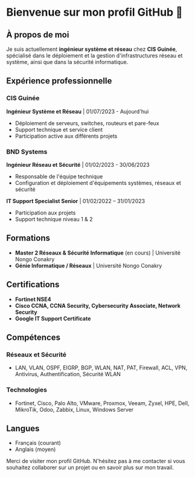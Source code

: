 # Bienvenue sur mon profil GitHub 👋

## À propos de moi

Je suis actuellement **ingénieur système et réseau** chez **CIS Guinée**, spécialisé dans le déploiement et la gestion d'infrastructures réseau et système, ainsi que dans la sécurité informatique.

## Expérience professionnelle

### CIS Guinée
**Ingénieur Système et Réseau** | 01/07/2023 - Aujourd'hui
- Déploiement de serveurs, switches, routeurs et pare-feux
- Support technique et service client
- Participation active aux différents projets

### BND Systems
**Ingénieur Réseau et Sécurité** | 01/02/2023 - 30/06/2023
- Responsable de l'équipe technique
- Configuration et déploiement d'équipements systèmes, réseaux et sécurité

**IT Support Specialist Senior** | 01/02/2022 – 31/01/2023
- Participation aux projets
- Support technique niveau 1 & 2

## Formations

- **Master 2 Réseaux & Sécurité Informatique** (en cours) | Université Nongo Conakry
- **Génie Informatique / Réseaux** | Université Nongo Conakry

## Certifications

- **Fortinet NSE4**
- **Cisco CCNA, CCNA Security, Cybersecurity Associate, Network Security**
- **Google IT Support Certificate**

## Compétences

### Réseaux et Sécurité
- LAN, VLAN, OSPF, EIGRP, BGP, WLAN, NAT, PAT, Firewall, ACL, VPN, Antivirus, Authentification, Sécurité WLAN

### Technologies
- Fortinet, Cisco, Palo Alto, VMware, Proxmox, Veeam, Zyxel, HPE, Dell, MikroTik, Odoo, Zabbix, Linux, Windows Server

## Langues
- Français (courant)
- Anglais (moyen)

Merci de visiter mon profil GitHub. N'hésitez pas à me contacter si vous souhaitez collaborer sur un projet ou en savoir plus sur mon travail.
